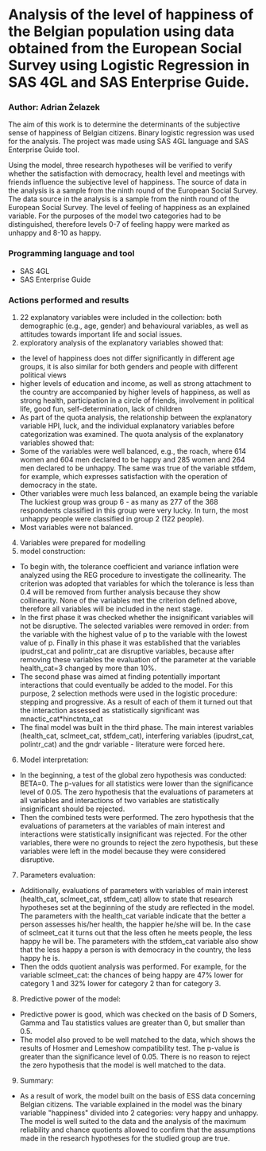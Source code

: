 # Analysis of the level of happiness of the Belgian population using data obtained from the European Social Survey using Logistic Regression in SAS 4GL and SAS Enterprise Guide.

### Author: Adrian Żelazek

The aim of this work is to determine the determinants of the subjective sense of happiness of Belgian citizens. Binary logistic regression was used for the analysis. The project was made using SAS 4GL language and SAS Enterprise Guide tool.

Using the model, three research hypotheses will be verified to verify whether the satisfaction with democracy, health level and meetings with friends influence the subjective level of happiness. The source of data in the analysis is a sample from the ninth round of the European Social Survey. The data source in the analysis is a sample from the ninth round of the European Social Survey. The level of feeling of happiness as an explained variable. For the purposes of the model two categories had to be distinguished, therefore levels 0-7 of feeling happy were marked as unhappy and 8-10 as happy.

### Programming language and tool
* SAS 4GL
* SAS Enterprise Guide

### Actions performed and results
1. 22 explanatory variables were included in the collection: both demographic (e.g., age, gender) and behavioural variables, as well as attitudes towards important life and social issues.
2. exploratory analysis of the explanatory variables showed that:
* the level of happiness does not differ significantly in different age groups, it is also similar for both genders and people with different political views
* higher levels of education and income, as well as strong attachment to the country are accompanied by higher levels of happiness, as well as strong health, participation in a circle of friends, involvement in political life, good fun, self-determination, lack of children
* As part of the quota analysis, the relationship between the explanatory variable HPI, luck, and the individual explanatory variables before categorization was examined. 
The quota analysis of the explanatory variables showed that:
* Some of the variables were well balanced, e.g., the roach, where 614 women and 604 men declared to be happy and 285 women and 264 men declared to be unhappy. The same was true of the variable stfdem, for example, which expresses satisfaction with the operation of democracy in the state.
* Other variables were much less balanced, an example being the variable The luckiest group was group 6 - as many as 277 of the 368 respondents classified in this group were very lucky. In turn, the most unhappy people were classified in group 2 (122 people). 
* Most variables were not balanced.
4. Variables were prepared for modelling
5. model construction:
* To begin with, the tolerance coefficient and variance inflation were analyzed using the REG procedure to investigate the collinearity. The criterion was adopted that variables for which the tolerance is less than 0.4 will be removed from further analysis because they show collinearity. None of the variables met the criterion defined above, therefore all variables will be included in the next stage. 
* In the first phase it was checked whether the insignificant variables will not be disruptive. The selected variables were removed in order: from the variable with the highest value of p to the variable with the lowest value of p. Finally in this phase it was established that the variables ipudrst_cat and polintr_cat are disruptive variables, because after removing these variables the evaluation of the parameter at the variable health_cat=3 changed by more than 10%. 
* The second phase was aimed at finding potentially important interactions that could eventually be added to the model. For this purpose, 2 selection methods were used in the logistic procedure: stepping and progressive. As a result of each of them it turned out that the interaction assessed as statistically significant was mnactic_cat*hinctnta_cat 
* The final model was built in the third phase. The main interest variables (health_cat, sclmeet_cat, stfdem_cat), interfering variables (ipudrst_cat, polintr_cat) and the gndr variable - literature were forced here.
6. Model interpretation:
* In the beginning, a test of the global zero hypothesis was conducted: BETA=0. The p-values for all statistics were lower than the significance level of 0.05. The zero hypothesis that the evaluations of parameters at all variables and interactions of two variables are statistically insignificant should be rejected. 
* Then the combined tests were performed. The zero hypothesis that the evaluations of parameters at the variables of main interest and interactions were statistically insignificant was rejected. For the other variables, there were no grounds to reject the zero hypothesis, but these variables were left in the model because they were considered disruptive.
7. Parameters evaluation:
* Additionally, evaluations of parameters with variables of main interest (health_cat, sclmeet_cat, stfdem_cat) allow to state that research hypotheses set at the beginning of the study are reflected in the model. The parameters with the health_cat variable indicate that the better a person assesses his/her health, the happier he/she will be. In the case of sclmeet_cat it turns out that the less often he meets people, the less happy he will be. The parameters with the stfdem_cat variable also show that the less happy a person is with democracy in the country, the less happy he is.
* Then the odds quotient analysis was performed. For example, for the variable sclmeet_cat: the chances of being happy are 47% lower for category 1 and 32% lower for category 2 than for category 3.
8. Predictive power of the model:
* Predictive power is good, which was checked on the basis of D Somers, Gamma and Tau statistics values are greater than 0, but smaller than 0.5.
* The model also proved to be well matched to the data, which shows the results of Hosmer and Lemeshow compatibility test. The p-value is greater than the significance level of 0.05. There is no reason to reject the zero hypothesis that the model is well matched to the data.
9. Summary:
* As a result of work, the model built on the basis of ESS data concerning Belgian citizens. The variable explained in the model was the binary variable "happiness" divided into 2 categories: very happy and unhappy. The model is well suited to the data and the analysis of the maximum reliability and chance quotients allowed to confirm that the assumptions made in the research hypotheses for the studied group are true.
